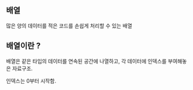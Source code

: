 ## 배열

많은 양의 데이터를 적은 코드를 손쉽게 처리할 수 있는 배열

## 배열이란 ?

배열은 같은 타입의 데이터를 연속된 공간에 나열하고, 각 데이터에 인덱스를 부여해놓은 자료구조.

인덱스는 0부터 시작함.
